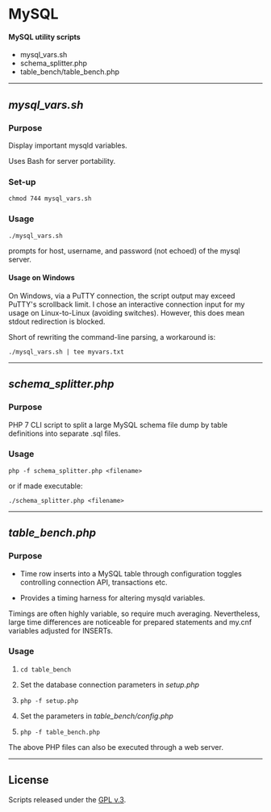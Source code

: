 
# MySQL

#### MySQL utility scripts


+ mysql\_vars.sh
+ schema\_splitter.php
+ table\_bench/table\_bench.php


---


## *mysql_vars.sh*


### Purpose

Display important mysqld variables.

Uses Bash for server portability.


### Set-up

    chmod 744 mysql_vars.sh


### Usage

    ./mysql_vars.sh

prompts for host, username, and password (not echoed) of the mysql server.


#### Usage on Windows

On Windows, via a PuTTY connection, the script output may exceed PuTTY's scrollback limit. I chose an interactive connection input for my usage on Linux-to-Linux (avoiding switches). However, this does mean stdout redirection is blocked.

Short of rewriting the command-line parsing, a workaround is:

    ./mysql_vars.sh | tee myvars.txt


---


## *schema_splitter.php*


### Purpose

PHP 7 CLI script to split a large MySQL schema file dump by table definitions into separate .sql files.


### Usage

    php -f schema_splitter.php <filename>

or if made executable:

    ./schema_splitter.php <filename>


---


## *table_bench.php*


### Purpose

+ Time row inserts into a MySQL table through configuration toggles controlling connection API, transactions etc.

+ Provides a timing harness for altering mysqld variables.

Timings are often highly variable, so require much averaging. Nevertheless, large time differences are noticeable for prepared statements and my.cnf variables adjusted for INSERTs.


### Usage

1. `cd table_bench`

2. Set the database connection parameters in *setup.php*

3. `php -f setup.php`

4. Set the parameters in *table_bench/config.php*

5. `php -f table_bench.php`

The above PHP files can also be executed through a web server.


---


## License

Scripts released under the [GPL v.3](https://www.gnu.org/licenses/gpl-3.0.html).
